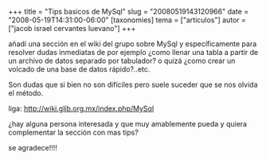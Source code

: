 +++
title = "Tips basicos de MySql"
slug = "20080519143120966"
date = "2008-05-19T14:31:00-06:00"
[taxonomies]
tema = ["articulos"]
autor = ["jacob israel cervantes luevano"]
+++

añadí una sección en el wiki del grupo sobre MySql y específicamente
para resolver dudas inmediatas de por ejemplo ¿como llenar una tabla a
partir de un archivo de datos separado por tabulador? o quizá ¿como
crear un volcado de una base de datos rápido?..etc.

Son dudas que si bien no son difíciles pero suele suceder que se nos
olvida el método.

liga:
<a href="http://wiki.glib.org.mx/index.php/MySql">http://wiki.glib.org.mx/index.php/MySql</a>

¿hay alguna persona interesada y que muy amablemente pueda y quiera
complementar la sección con mas tips?

se agradece!!!!
